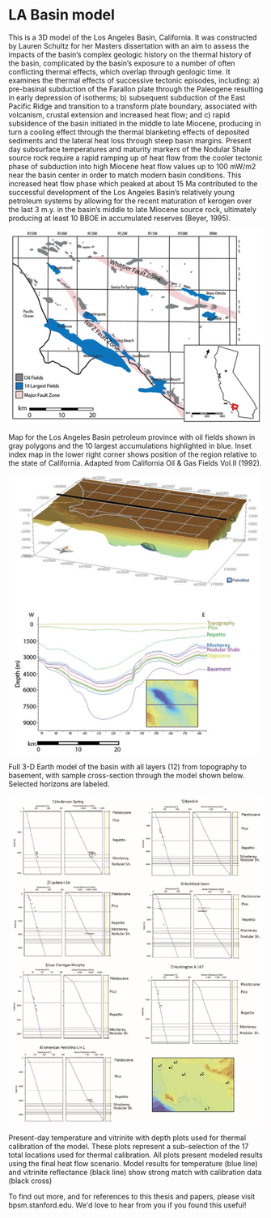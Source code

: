 # LA Basin model
 
This is a 3D model of the Los Angeles Basin, California. It was constructed by Lauren Schultz for her Masters dissertation with an aim to assess the impacts of the basin’s complex geologic history on the thermal history of the basin, complicated by the basin’s exposure to a number of often conflicting thermal effects, which overlap through geologic time. It examines the thermal effects of successive tectonic episodes, including: a) pre-basinal subduction of the Farallon plate through the Paleogene resulting in early depression of isotherms; b) subsequent subduction of the East Pacific Ridge and transition to a transform plate boundary, associated with volcanism, crustal extension and increased heat flow; and c) rapid subsidence of the basin initiated in the middle to late Miocene, producing in turn a cooling effect through the thermal blanketing effects of deposited sediments and the lateral heat loss through steep basin margins. Present day subsurface temperatures and maturity markers of the Nodular Shale source rock require a rapid ramping up of heat flow from the cooler tectonic phase of subduction into high Miocene heat flow values up to 100 mW/m2 near the basin center in order to match modern basin conditions. This increased heat flow phase which peaked at about 15 Ma contributed to the successful development of the Los Angeles Basin’s relatively young petroleum systems by allowing for the recent maturation of kerogen over the last 3 m.y. in the basin’s middle to late Miocene source rock, ultimately producing at least 10 BBOE in accumulated reserves (Beyer, 1995).

<img src="https://github.com/StanfordBPSM/LA-Basin-model/blob/main/data/map1.PNG" width="600">
 
Map for the Los Angeles Basin petroleum province with oil fields shown in gray polygons and the 10 largest accumulations highlighted in blue. Inset index map in the lower right corner shows position of the region relative to the state of California. Adapted from California Oil & Gas Fields Vol.II (1992).

<img src="https://github.com/StanfordBPSM/LA-Basin-model/blob/main/data/3d.PNG" width="500">

Full 3-D Earth model of the basin with all layers (12) from topography to basement, with sample cross-section through the model shown below. Selected horizons are labeled.

<img src="https://github.com/StanfordBPSM/LA-Basin-model/blob/main/data/wells.PNG" width="600">

Present-day temperature and vitrinite with depth plots used for thermal calibration of the model. These plots represent a sub-selection of the 17 total locations used for thermal calibration. All plots present modeled results using the final heat flow scenario. Model results for temperature (blue line) and vitrinite reflectance (black line) show strong match with calibration data (black cross)

To find out more, and for references to this thesis and papers, please visit bpsm.stanford.edu.
We'd love to hear from you if you found this useful!
